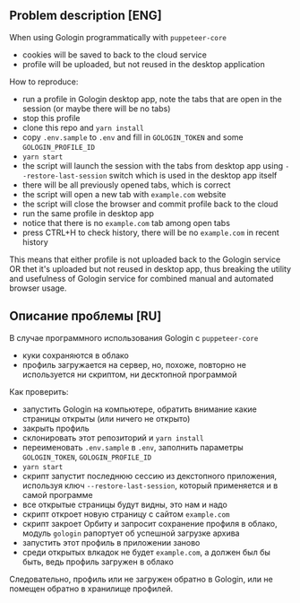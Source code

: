 ## Problem description [ENG]

When using Gologin programmatically with `puppeteer-core`

* cookies will be saved to back to the cloud service
* profile will be uploaded, but not reused in the desktop application

How to reproduce:

* run a profile in Gologin desktop app, note the tabs that are open in the session (or maybe there will be no tabs)
* stop this profile
* clone this repo and `yarn install`
* copy `.env.sample` to `.env` and fill in `GOLOGIN_TOKEN` and some `GOLOGIN_PROFILE_ID`
* `yarn start`
* the script will launch the session with the tabs from desktop app using `--restore-last-session` switch which is used in the desktop app itself
* there will be all previously opened tabs, which is correct
* the script will open a new tab with `example.com` website
* the script will close the browser and commit profile back to the cloud
* run the same profile in desktop app
* notice that there is no `example.com` tab among open tabs
* press CTRL+H to check history, there will be no `example.com` in recent history

This means that either profile is not uploaded back to the Gologin service OR thet it's uploaded but not reused in desktop app, thus breaking the utility and usefulness of Gologin service for combined manual and automated browser usage.

## Описание проблемы [RU]

В случае программного использования Gologin с `puppeteer-core`

* куки сохраняются в облако
* профиль загружается на сервер, но, похоже, повторно не используется ни скриптом, ни десктопной программой

Как проверить:

* запустить Gologin на компьютере, обратить внимание какие страницы открыты (или ничего не открыто)
* закрыть профиль
* склонировать этот репозиторий и `yarn install`
* переименовать `.env.sample` в `.env`, заполнить параметры `GOLOGIN_TOKEN`, `GOLOGIN_PROFILE_ID`
* `yarn start`
* скрипт запустит последнюю сессию из декстопного приложения, используя ключ `--restore-last-session`, который применяется и в самой программе
* все открытые страницы будут видны, это нам и надо
* скрипт откроет новую страницу с сайтом `example.com`
* скрипт закроет Орбиту и запросит сохранение профиля в облако, модуль `gologin` рапортует об успешной загрузке архива
* запустить этот профиль в приложении заново
* среди открытых влкадок не будет `example.com`, а должен был бы быть, ведь профиль загружен в облако

Следовательно, профиль или не загружен обратно в Gologin, или не помещен обратно в хранилище профилей.